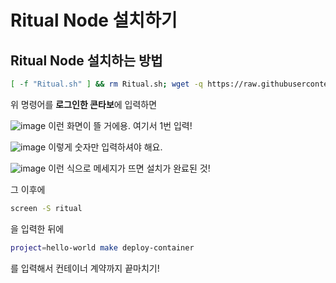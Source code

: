 # Ritual Node 설치하기

## Ritual Node 설치하는 방법
```bash
[ -f "Ritual.sh" ] && rm Ritual.sh; wget -q https://raw.githubusercontent.com/byonjuk/Ritual_Node/main/Ritual.sh && chmod +x Ritual.sh && ./Ritual.sh
```
위 명령어를 **로그인한 콘타보**에 입력하면

![image](https://github.com/user-attachments/assets/5c37541e-0ed0-4a0d-a384-938f1fc5cb7b)
이런 화면이 뜰 거에용. 여기서 1번 입력!

![image](https://github.com/user-attachments/assets/7f6fad66-14e0-447a-b5af-53f5d4a8501f)
이렇게 숫자만 입력하셔야 해요.

![image](https://github.com/user-attachments/assets/3c742c16-6062-4664-9ed3-ee863478410f)
이런 식으로 메세지가 뜨면 설치가 완료된 것!

그 이후에
```bash
screen -S ritual
```
을 입력한 뒤에
```bash
project=hello-world make deploy-container
```
를 입력해서 컨테이너 계약까지 끝마치기!
